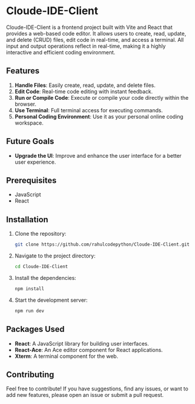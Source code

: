# Cloude-IDE-Client

Cloude-IDE-Client is a frontend project built with Vite and React that provides a web-based code editor. It allows users to create, read, update, and delete (CRUD) files, edit code in real-time, and access a terminal. All input and output operations reflect in real-time, making it a highly interactive and efficient coding environment.

## Features

1. **Handle Files**: Easily create, read, update, and delete files.
2. **Edit Code**: Real-time code editing with instant feedback.
3. **Run or Compile Code**: Execute or compile your code directly within the browser.
4. **Use Terminal**: Full terminal access for executing commands.
5. **Personal Coding Environment**: Use it as your personal online coding workspace.

## Future Goals

- **Upgrade the UI**: Improve and enhance the user interface for a better user experience.

## Prerequisites

- JavaScript
- React

## Installation

1. Clone the repository:
   ```sh
   git clone https://github.com/rahulcodepython/Cloude-IDE-Client.git
   ```
2. Navigate to the project directory:
   ```sh
   cd Cloude-IDE-Client
    ```
   
4. Install the dependencies:
   ```sh
   npm install
    ```
   
6. Start the development server:
   ```sh
   npm run dev
    ```

## Packages Used

- **React**: A JavaScript library for building user interfaces.
- **React-Ace**: An Ace editor component for React applications.
- **Xterm**: A terminal component for the web.

## Contributing

Feel free to contribute! If you have suggestions, find any issues, or want to add new features, please open an issue or submit a pull request.
